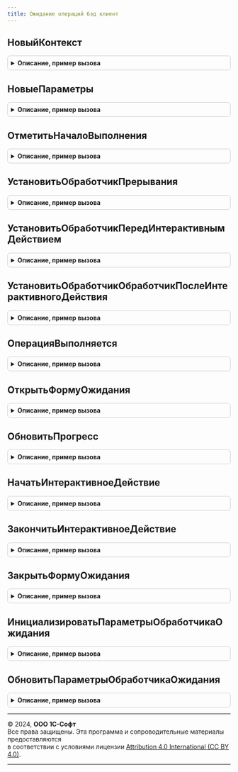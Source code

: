 ```yaml
---
title: Ожидание операций бэд клиент
---
```



## НовыйКонтекст
<details style="margin: 1em 0; padding: 0.5em; border: 1px solid #ccc; border-radius: 6px;">

<summary style="font-weight: bold; cursor: pointer;">Описание, пример вызова</summary>

```bsl

// Конструктор контекста ожидания выполнения операции.
//
// Параметры:
// 	ПараметрыОжиданияОперации - см. ОжиданиеОперацийБЭДСлужебныйКлиентСервер.НовыеПараметры
// Возвращаемое значение:
// 	Структура - данные контекста ожидания операции. Для работы с контекстом используются методы данного модуля.
Функция НовыйКонтекст(ПараметрыОжиданияОперации) Экспорт
```

Пример вызова
```bsl
Результат = ОжиданиеОперацийБЭДКлиент.НовыйКонтекст(ПараметрыОжиданияОперации) 
```
</details>

## НовыеПараметры
<details style="margin: 1em 0; padding: 0.5em; border: 1px solid #ccc; border-radius: 6px;">

<summary style="font-weight: bold; cursor: pointer;">Описание, пример вызова</summary>

```bsl

// См. ОжиданиеОперацийБЭДСлужебныйКлиентСервер.НовыеПараметры
Функция НовыеПараметры() Экспорт
```

Пример вызова
```bsl
Результат = ОжиданиеОперацийБЭДКлиент.НовыеПараметры() 
```
</details>

## ОтметитьНачалоВыполнения
<details style="margin: 1em 0; padding: 0.5em; border: 1px solid #ccc; border-radius: 6px;">

<summary style="font-weight: bold; cursor: pointer;">Описание, пример вызова</summary>

```bsl

// Отмечает, что началось выполнение операции. Требуется для того, чтобы модуль, вызывающий асинхронную операцию, смог
// принять решение, открывать форму ожидания или нет.
//
// Параметры:
// 	КонтекстОжиданияОперации - см. НовыйКонтекст
Процедура ОтметитьНачалоВыполнения(КонтекстОжиданияОперации) Экспорт
```

Пример вызова
```bsl
ОжиданиеОперацийБЭДКлиент.ОтметитьНачалоВыполнения(КонтекстОжиданияОперации) 
```
</details>

## УстановитьОбработчикПрерывания
<details style="margin: 1em 0; padding: 0.5em; border: 1px solid #ccc; border-radius: 6px;">

<summary style="font-weight: bold; cursor: pointer;">Описание, пример вызова</summary>

```bsl

// Позволяет асинхронной операции установить обработчик, который будет вызван при отмене операции из интерфейса.
//
// Параметры:
// 	Обработчик - ОписаниеОповещения - обработчик оповещения, который будет вызван при интерактивной отмене операции.
// 		Результат в обработчик не передается. Все необходимое для идентификации операции необходимо добавить
// 		в ДополнительныеПараметры обработчика оповещения.
// 	КонтекстОжиданияОперации - см. НовыйКонтекст.
Процедура УстановитьОбработчикПрерывания(Обработчик, КонтекстОжиданияОперации) Экспорт
```

Пример вызова
```bsl
ОжиданиеОперацийБЭДКлиент.УстановитьОбработчикПрерывания(Обработчик, КонтекстОжиданияОперации) 
```
</details>

## УстановитьОбработчикПередИнтерактивнымДействием
<details style="margin: 1em 0; padding: 0.5em; border: 1px solid #ccc; border-radius: 6px;">

<summary style="font-weight: bold; cursor: pointer;">Описание, пример вызова</summary>

```bsl

// Позволяет подписаться на событие перед выполнением интерактивного действия (запрос пароля, открытие формы запроса
// данных и т.д.). Имеет смысл, когда интерфейс, вызывающий асинхронную операцию, использует вместо стандартной формы
// ожидания операции свои механизмы и хочет реагировать на выполнение интерактивных действий в асинхронной операции.
// Используется только в паре с УстановитьОбработчикОбработчикПослеИнтерактивногоДействия.
//
// Параметры:
// 	Обработчик - ОписаниеОповещения - обработчик, который будет вызван перед выполнением интерактивного действия.
// 		Результат в обработчик не передается. Все необходимое для идентификации операции необходимо добавить
// 		в ДополнительныеПараметры обработчика оповещения.
// 	КонтекстОжиданияОперации - см. НовыйКонтекст.
Процедура УстановитьОбработчикПередИнтерактивнымДействием(Обработчик, КонтекстОжиданияОперации) Экспорт
```

Пример вызова
```bsl
ОжиданиеОперацийБЭДКлиент.УстановитьОбработчикПередИнтерактивнымДействием(Обработчик, КонтекстОжиданияОперации) 
```
</details>

## УстановитьОбработчикОбработчикПослеИнтерактивногоДействия
<details style="margin: 1em 0; padding: 0.5em; border: 1px solid #ccc; border-radius: 6px;">

<summary style="font-weight: bold; cursor: pointer;">Описание, пример вызова</summary>

```bsl

// Позволяет подписаться на событие после выполнением интерактивного действия (запрос пароля, открытие формы запроса
// данных и т.д.). Имеет смысл, когда интерфейс, вызывающий асинхронную операцию, использует вместо стандартной формы
// ожидания операции свои механизмы и хочет реагировать на выполнение интерактивных действий в асинхронной операции.
// Используется только в паре с УстановитьОбработчикПередИнтерактивнымДействием.
//
// Параметры:
// 	Обработчик - ОписаниеОповещения - обработчик, который будет вызван после выполнением интерактивного действия.
// 		Результат в обработчик не передается. Все необходимое для идентификации операции необходимо добавить
// 		в ДополнительныеПараметры обработчика оповещения.
// 	КонтекстОжиданияОперации - см. НовыйКонтекст.
Процедура УстановитьОбработчикОбработчикПослеИнтерактивногоДействия(Обработчик, КонтекстОжиданияОперации) Экспорт
```

Пример вызова
```bsl
ОжиданиеОперацийБЭДКлиент.УстановитьОбработчикОбработчикПослеИнтерактивногоДействия(Обработчик, КонтекстОжиданияОперации) 
```
</details>

## ОперацияВыполняется
<details style="margin: 1em 0; padding: 0.5em; border: 1px solid #ccc; border-radius: 6px;">

<summary style="font-weight: bold; cursor: pointer;">Описание, пример вызова</summary>

```bsl

// Определяет, выполняется ли асинхронная операция.
//
// Параметры:
// 	КонтекстОжиданияОперации - см. НовыйКонтекст.
// Возвращаемое значение:
// 	Булево - Истина, если операция выполняется.
Функция ОперацияВыполняется(КонтекстОжиданияОперации) Экспорт
```

Пример вызова
```bsl
Результат = ОжиданиеОперацийБЭДКлиент.ОперацияВыполняется(КонтекстОжиданияОперации) 
```
</details>

## ОткрытьФормуОжидания
<details style="margin: 1em 0; padding: 0.5em; border: 1px solid #ccc; border-radius: 6px;">

<summary style="font-weight: bold; cursor: pointer;">Описание, пример вызова</summary>

```bsl

// Открывает форму ожидания операции.
//
// Параметры:
// 	ФормаВладелец - ФормаКлиентскогоПриложения - форма, которая будет владельцем формы ожидания.
// 	КонтекстОжиданияОперации - см. НовыйКонтекст.
Процедура ОткрытьФормуОжидания(ФормаВладелец, КонтекстОжиданияОперации) Экспорт
```

Пример вызова
```bsl
ОжиданиеОперацийБЭДКлиент.ОткрытьФормуОжидания(ФормаВладелец, КонтекстОжиданияОперации) 
```
</details>

## ОбновитьПрогресс
<details style="margin: 1em 0; padding: 0.5em; border: 1px solid #ccc; border-radius: 6px;">

<summary style="font-weight: bold; cursor: pointer;">Описание, пример вызова</summary>

```bsl

// Обновляет параметры формы ожидания операции.
// Для использования асинхронной операцией.
//
// Параметры:
// 	ПараметрыОжиданияОперации - см. НовыеПараметры.
// 	КонтекстОжиданияОперации - см. НовыйКонтекст.
Процедура ОбновитьПрогресс(ПараметрыОжиданияОперации, КонтекстОжиданияОперации) Экспорт
```

Пример вызова
```bsl
ОжиданиеОперацийБЭДКлиент.ОбновитьПрогресс(ПараметрыОжиданияОперации, КонтекстОжиданияОперации) 
```
</details>

## НачатьИнтерактивноеДействие
<details style="margin: 1em 0; padding: 0.5em; border: 1px solid #ccc; border-radius: 6px;">

<summary style="font-weight: bold; cursor: pointer;">Описание, пример вызова</summary>

```bsl

// Оповещает интерфейс ожидания выполнения операции о начале выполнения интерактивных действий в асинхронной операции.
//
// Параметры:
// 	КонтекстОжиданияОперации - см. НовыйКонтекст.
Процедура НачатьИнтерактивноеДействие(КонтекстОжиданияОперации) Экспорт
```

Пример вызова
```bsl
ОжиданиеОперацийБЭДКлиент.НачатьИнтерактивноеДействие(КонтекстОжиданияОперации) 
```
</details>

## ЗакончитьИнтерактивноеДействие
<details style="margin: 1em 0; padding: 0.5em; border: 1px solid #ccc; border-radius: 6px;">

<summary style="font-weight: bold; cursor: pointer;">Описание, пример вызова</summary>

```bsl

// Оповещает интерфейс ожидания выполнения операции об окончании выполнения интерактивных действий в асинхронной операции.
//
// Параметры:
// 	КонтекстОжиданияОперации - см. НовыйКонтекст.
Процедура ЗакончитьИнтерактивноеДействие(КонтекстОжиданияОперации) Экспорт
```

Пример вызова
```bsl
ОжиданиеОперацийБЭДКлиент.ЗакончитьИнтерактивноеДействие(КонтекстОжиданияОперации) 
```
</details>

## ЗакрытьФормуОжидания
<details style="margin: 1em 0; padding: 0.5em; border: 1px solid #ccc; border-radius: 6px;">

<summary style="font-weight: bold; cursor: pointer;">Описание, пример вызова</summary>

```bsl

// Закрывает форму ожидания выполнения операции, см. ОткрытьФормуОжидания.
//
// Параметры:
// 	КонтекстОжиданияОперации - см. НовыйКонтекст.
Процедура ЗакрытьФормуОжидания(КонтекстОжиданияОперации) Экспорт
```

Пример вызова
```bsl
ОжиданиеОперацийБЭДКлиент.ЗакрытьФормуОжидания(КонтекстОжиданияОперации) 
```
</details>

## ИнициализироватьПараметрыОбработчикаОжидания
<details style="margin: 1em 0; padding: 0.5em; border: 1px solid #ccc; border-radius: 6px;">

<summary style="font-weight: bold; cursor: pointer;">Описание, пример вызова</summary>

```bsl

// Заполняет структуру параметров значениями по умолчанию.
//
// Параметры:
//  ПараметрыОбработчикаОжидания - Структура - заполняется значениями по умолчанию.
//
//
Процедура ИнициализироватьПараметрыОбработчикаОжидания(ПараметрыОбработчикаОжидания) Экспорт
```

Пример вызова
```bsl
ОжиданиеОперацийБЭДКлиент.ИнициализироватьПараметрыОбработчикаОжидания(ПараметрыОбработчикаОжидания) 
```
</details>

## ОбновитьПараметрыОбработчикаОжидания
<details style="margin: 1em 0; padding: 0.5em; border: 1px solid #ccc; border-radius: 6px;">

<summary style="font-weight: bold; cursor: pointer;">Описание, пример вызова</summary>

```bsl

// Заполняет структуру параметров новыми расчетными значениями.
//
// Параметры:
//  ПараметрыОбработчикаОжидания - Структура - заполняется расчетными значениями.
//
//
Процедура ОбновитьПараметрыОбработчикаОжидания(ПараметрыОбработчикаОжидания) Экспорт
```

Пример вызова
```bsl
ОжиданиеОперацийБЭДКлиент.ОбновитьПараметрыОбработчикаОжидания(ПараметрыОбработчикаОжидания) 
```
</details>

---

© 2024, **ООО 1С-Софт**  
Все права защищены. Эта программа и сопроводительные материалы предоставляются  
в соответствии с условиями лицензии [Attribution 4.0 International (CC BY 4.0)](https://creativecommons.org/licenses/by/4.0/legalcode).

---
